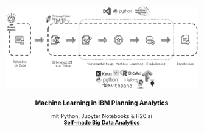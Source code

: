 <!-- PROJECT LOGO -->
<br />
<p align="center">
  <a href="https://github.com/alexander-gusser/planning-analytics">
    <img src="https://github.com/alexander-gusser/planning-analytics/blob/main/tm1_planning_analytics.png?raw=true" alt="Logo" width="800">
  </a>

  <h3 align="center">Machine Learning in IBM Planning Analytics</h3>

  <p align="center">
    mit Python, Jupyter Notebooks & H20.ai
    <br />
    <a href="https://gmc2.de/business-intelligence/live-hackathon-auf-der-tdwi/"><strong>Self-made Big Data Analytics</strong></a>
    <br />
  </p>
</p>